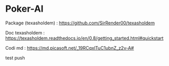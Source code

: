 # Poker-AI
Package (texasholdem) : https://github.com/SirRender00/texasholdem

Doc texasholdem : https://texasholdem.readthedocs.io/en/0.8/getting_started.html#quickstart

Codi md : https://md.picasoft.net/_19RCqxlTuC1ubnZ_z2v-A#

test push
